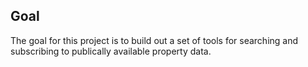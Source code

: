 ## Goal

The goal for this project is to build out a set of tools for searching
and subscribing to publically available property data.
